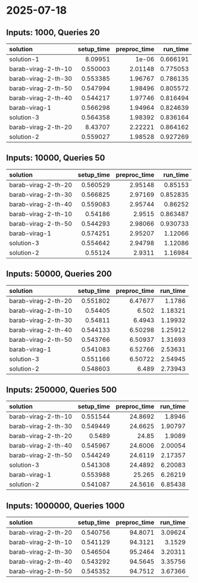 # 2025-07-18

## Inputs: 1000, Queries 20

| solution            |   setup_time |   preproc_time |   run_time |
|:--------------------|-------------:|---------------:|-----------:|
| solution-1          |     8.09951  |        1e-06   |   0.666191 |
| barab-virag-2-th-10 |     0.550003 |        2.01148 |   0.775053 |
| barab-virag-2-th-30 |     0.553385 |        1.96767 |   0.786135 |
| barab-virag-2-th-50 |     0.547994 |        1.98496 |   0.805572 |
| barab-virag-2-th-40 |     0.544217 |        1.97746 |   0.816494 |
| barab-virag-1       |     0.566298 |        1.94964 |   0.824639 |
| solution-3          |     0.564358 |        1.98392 |   0.836164 |
| barab-virag-2-th-20 |     8.43707  |        2.22221 |   0.864162 |
| solution-2          |     0.559027 |        1.98528 |   0.927269 |

## Inputs: 10000, Queries 50

| solution            |   setup_time |   preproc_time |   run_time |
|:--------------------|-------------:|---------------:|-----------:|
| barab-virag-2-th-20 |     0.560529 |        2.95148 |   0.85153  |
| barab-virag-2-th-30 |     0.566825 |        2.97169 |   0.852835 |
| barab-virag-2-th-40 |     0.559083 |        2.95744 |   0.86252  |
| barab-virag-2-th-10 |     0.54186  |        2.9515  |   0.863487 |
| barab-virag-2-th-50 |     0.544293 |        2.98066 |   0.930733 |
| barab-virag-1       |     0.574251 |        2.95207 |   1.12066  |
| solution-3          |     0.554642 |        2.94798 |   1.12086  |
| solution-2          |     0.55124  |        2.9311  |   1.16984  |

## Inputs: 50000, Queries 200

| solution            |   setup_time |   preproc_time |   run_time |
|:--------------------|-------------:|---------------:|-----------:|
| barab-virag-2-th-20 |     0.551802 |        6.47677 |    1.1786  |
| barab-virag-2-th-10 |     0.54405  |        6.502   |    1.18321 |
| barab-virag-2-th-30 |     0.54811  |        6.4943  |    1.19932 |
| barab-virag-2-th-40 |     0.544133 |        6.50298 |    1.25912 |
| barab-virag-2-th-50 |     0.543766 |        6.50937 |    1.31693 |
| barab-virag-1       |     0.541083 |        6.52766 |    2.53631 |
| solution-3          |     0.551166 |        6.50722 |    2.54945 |
| solution-2          |     0.548603 |        6.489   |    2.73943 |

## Inputs: 250000, Queries 500

| solution            |   setup_time |   preproc_time |   run_time |
|:--------------------|-------------:|---------------:|-----------:|
| barab-virag-2-th-10 |     0.551544 |        24.8692 |    1.8946  |
| barab-virag-2-th-30 |     0.549449 |        24.6625 |    1.90797 |
| barab-virag-2-th-20 |     0.5489   |        24.85   |    1.9089  |
| barab-virag-2-th-40 |     0.545967 |        24.6006 |    2.00054 |
| barab-virag-2-th-50 |     0.544249 |        24.6119 |    2.17357 |
| solution-3          |     0.541308 |        24.4892 |    6.20083 |
| barab-virag-1       |     0.553988 |        25.265  |    6.26219 |
| solution-2          |     0.541087 |        24.5616 |    6.85438 |

## Inputs: 1000000, Queries 1000

| solution            |   setup_time |   preproc_time |   run_time |
|:--------------------|-------------:|---------------:|-----------:|
| barab-virag-2-th-20 |     0.540756 |        94.8071 |    3.09624 |
| barab-virag-2-th-10 |     0.541129 |        94.3121 |    3.1529  |
| barab-virag-2-th-30 |     0.546504 |        95.2464 |    3.20311 |
| barab-virag-2-th-40 |     0.543292 |        94.5645 |    3.35756 |
| barab-virag-2-th-50 |     0.545352 |        94.7512 |    3.67366 |